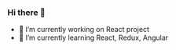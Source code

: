 ### Hi there 👋

- 🔭 I’m currently working on React project
- 🌱 I’m currently learning React, Redux, Angular
<!--- 👯 I’m looking to collaborate on ...
- 🤔 I’m looking for help with ...
- 💬 Ask me about ...
- 📫 How to reach me: ...
- 😄 Pronouns: ...
- ⚡ Fun fact: ...
--> 
<!--
**MykhailoKibkalo/MykhailoKibkalo** is a ✨ _special_ ✨ repository because its `README.md` (this file) appears on your GitHub profil

** My Activity:**
<!--START_SECTION:waka-->

<!--END_SECTION:waka-->
